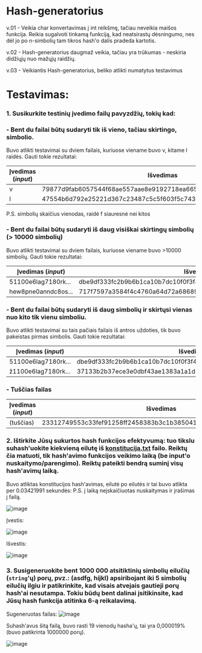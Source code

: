 # Hash-generatorius
v.01 - Veikia char konvertavimas į int reikšmę, tačiau neveikia maišos funkcija. Reikia sugalvoti tinkamą funkciją, kad neatsirastų dėsningumo, nes dėl jo po n-simbolių tam tikros hash'o dalis pradeda kartotis.

v.02 - Hash-generatorius daugmaž veikia, tačiau yra trūkumas - neskiria didžiųjų nuo mažųjų raidžių.

v.03 - Veikiantis Hash-generatorius, beliko atlikti numatytus testavimus

# Testavimas:

### 1. Susikurkite testinių įvedimo failų pavyzdžių, tokių kad:
 ### - Bent du failai būtų sudaryti tik iš vieno, tačiau skirtingo, simbolio.

Buvo atlikti testavimai su dviem failais, kuriuose viename buvo v, kitame l raidės. Gauti tokie rezultatai: 
 
| Įvedimas (*input*) | Išvedimas                     |
| ------------------ | ------------------------------------------------------------ |
| v            | 79877d9fab6057544f68ae557aae8e9192718ea665669a56848e8a8ca4ac8270 |
| l            | 47554b6d792e25221d367c23487c5c5f603f5c7433346824525c585a727a503e | 

P.S. simbolių skaičius vienodas, raidė f siauresnė nei kitos
  
###  - Bent du failai būtų sudaryti iš daug visiškai skirtingų simbolių (> 10000 simbolių)

Buvo atlikti testavimai su dviem failais, kuriuose viename buvo >10000 simbolių. Gauti tokie rezultatai:

| Įvedimas (*input*) | Išvedimas                     |
| ------------------ | ------------------------------------------------------------ |
| 51100e6lag7180rk...| dbe9df333fc2b9b6b1ca10b7dc10f0f3f4d3f03ac7c8fcb8e6f0ecee3840e4d2 |
| hew8pne0anndc8os...| 717f7597a3584f4c4760a64d72a686898a69869e5d5e924e7c8682849ca47a68 | 

###  - Bent du failai būtų sudaryti iš daug simbolių ir skirtųsi vienas nuo kito tik vienu simboliu.

Buvo atlikti testavimai su tais pačiais failais iš antros uždoties, tik buvo pakeistas pirmas simbolis. Gauti tokie rezultatai:

| Įvedimas (*input*) | Išvedimas                     |
| ------------------ | ------------------------------------------------------------ |
| 51100e6lag7180rk...| dbe9df333fc2b9b6b1ca10b7dc10f0f3f4d3f03ac7c8fcb8e6f0ecee3840e4d2 |
| ž1100e6lag7180rk...| 37133b2b37ece3e0dbf43ae1383a1a1d1efd1a32f1f226e2101a1618303840fc | 


### - Tuščias failas
  
 | Įvedimas (*input*) | Išvedimas                     |
| ------------------ | ------------------------------------------------------------ |
| (tuščias)          | 23312749553c33fef91258ff2458383b3c1b3850411044322e3834364e562c1a |


### 2. Ištirkite Jūsų sukurtos hash funkcijos efektyvumą: tuo tikslu suhash'uokite kiekvieną eilutę iš [konstitucija.txt](https://github.com/blockchain-group/Blockchain-technologijos/blob/master/pratybos/konstitucija.txt) failo. Reiktų čia matuoti, tik hash'avimo funkcijos veikimo laiką (be input'o nuskaitymo/parengimo). Reiktų pateikti bendrą suminį visų hash'avimų laiką.

Buvo atliktas konstitucijos hash'avimas, eilutė po eilutės ir tai buvo atlikta per 0.03421991 sekundės:
P.S. į laiką neįskaičiuotas nuskaitymas ir įrašimas į failą.

![image](https://user-images.githubusercontent.com/12825358/67531037-b0685e00-f6c9-11e9-9fe1-4611bb9b7f14.png)

Įvestis:

![image](https://user-images.githubusercontent.com/12825358/67528819-130a2b80-f6c3-11e9-9a56-d001d97eacfe.png)

Išvestis:

![image](https://user-images.githubusercontent.com/12825358/67531078-ddb50c00-f6c9-11e9-991e-2ff250ad506d.png)

### 3. Susigeneruokite bent 1000 000 atsitiktinių simbolių eilučių (`string`'ų) __porų__, pvz.: (asdfg, hijkl) apsiribojant iki 5 simbolių eilučių ilgiu ir patikrinkite, kad visais atvejais gautieji __porų__ hash'ai nesutampa. Tokiu būdų bent dalinai įsitikinsite, kad Jūsų hash funkcija atitinka 6-ą reikalavimą.

Sugeneruotas failas:
![image](https://user-images.githubusercontent.com/12825358/67531822-c88dac80-f6cc-11e9-92d3-d95559bf5e23.png)

Suhash'avus šitą failą, buvo rasti 19 vienodų hasha'ų, tai yra 0,000019% (buvo patikrinta 1000000 porų).

![image](https://user-images.githubusercontent.com/12825358/67533323-3be5ed00-f6d2-11e9-8b83-3533326054af.png)

